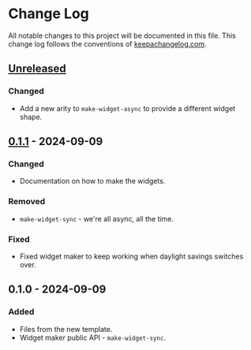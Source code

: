 # Change Log
All notable changes to this project will be documented in this file. This change log follows the conventions of [keepachangelog.com](http://keepachangelog.com/).

## [Unreleased]
### Changed
- Add a new arity to `make-widget-async` to provide a different widget shape.

## [0.1.1] - 2024-09-09
### Changed
- Documentation on how to make the widgets.

### Removed
- `make-widget-sync` - we're all async, all the time.

### Fixed
- Fixed widget maker to keep working when daylight savings switches over.

## 0.1.0 - 2024-09-09
### Added
- Files from the new template.
- Widget maker public API - `make-widget-sync`.

[Unreleased]: https://sourcehost.site/your-name/modern_programming_method_labs/compare/0.1.1...HEAD
[0.1.1]: https://sourcehost.site/your-name/modern_programming_method_labs/compare/0.1.0...0.1.1

